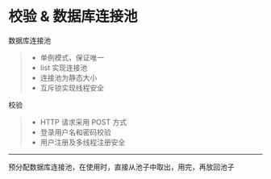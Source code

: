 校验 & 数据库连接池
===================

数据库连接池

> * 单例模式，保证唯一
> * list 实现连接池
> * 连接池为静态大小
> * 互斥锁实现线程安全

校验

> * HTTP 请求采用 POST 方式
> * 登录用户名和密码校验
> * 用户注册及多线程注册安全

---

预分配数据库连接池，在使用时，直接从池子中取出，用完，再放回池子